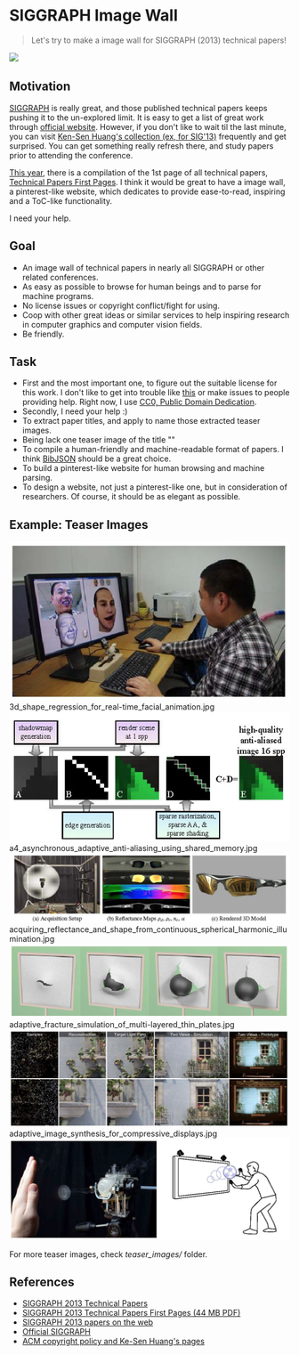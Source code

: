 SIGGRAPH Image Wall
===================

> Let's try to make a image wall for SIGGRAPH (2013) technical papers!

![](https://pbs.twimg.com/media/BQ8-n1XCcAAsjcE.jpg:large)



Motivation
----------
[SIGGRAPH][1] is really great, and those published technical papers keeps pushing it to the un-explored limit.
It is easy to get a list of great work through [official website][1].
However, if you don't like to wait til the last minute,
you can visit [Ken-Sen Huang's collection (ex, for SIG'13)][4] frequently and get surprised.
You can get something really refresh there, and study papers prior to attending the conference.

[This year][2], there is a compilation of the 1st page of all technical papers,
[Technical Papers First Pages][3].
I think it would be great to have a image wall, a pinterest-like website,
which dedicates to provide ease-to-read, inspiring and a ToC-like functionality.

I need your help.



Goal
----

* An image wall of technical papers in nearly all SIGGRAPH or other related conferences.
* As easy as possible to browse for human beings and to parse for machine programs.
* No license issues or copyright conflict/fight for using.
* Coop with other great ideas or similar services to help inspiring research in
  computer graphics and computer vision fields.
* Be friendly.



Task
----
* First and the most important one, to figure out the suitable license for this work.
  I don't like to get into trouble like [this][5] or make issues to people providing help.
  Right now, I use [CC0, Public Domain Dedication][6].
* Secondly, I need your help :)
* To extract paper titles, and apply to name those extracted teaser images.
* Being lack one teaser image of the title ""
* To compile a human-friendly and machine-readable format of papers.
  I think [BibJSON][7] should be a great choice.
* To build a pinterest-like website for human browsing and machine parsing.
* To design a website, not just a pinterest-like one,
  but in consideration of researchers.
  Of course, it should be as elegant as possible.



Example: Teaser Images
----------------------
![3d_shape_regression_for_real-time_facial_animation.jpg](teaser_images/3d_shape_regression_for_real-time_facial_animation.jpg)  
3d_shape_regression_for_real-time_facial_animation.jpg  
![a4_asynchronous_adaptive_anti-aliasing_using_shared_memory.jpg](teaser_images/a4_asynchronous_adaptive_anti-aliasing_using_shared_memory.jpg)  
a4_asynchronous_adaptive_anti-aliasing_using_shared_memory.jpg  
![acquiring_reflectance_and_shape_from_continuous_spherical_harmonic_illumination.jpg](teaser_images/acquiring_reflectance_and_shape_from_continuous_spherical_harmonic_illumination.jpg)  
acquiring_reflectance_and_shape_from_continuous_spherical_harmonic_illumination.jpg  
![adaptive_fracture_simulation_of_multi-layered_thin_plates.jpg](teaser_images/adaptive_fracture_simulation_of_multi-layered_thin_plates.jpg)  
adaptive_fracture_simulation_of_multi-layered_thin_plates.jpg  
![adaptive_image_synthesis_for_compressive_displays.jpg](teaser_images/adaptive_image_synthesis_for_compressive_displays.jpg)  
adaptive_image_synthesis_for_compressive_displays.jpg  
![aireal_interactive_tactile_experiences_in_free_air.jpg](teaser_images/aireal_interactive_tactile_experiences_in_free_air.jpg)  

For more teaser images, check *teaser_images/* folder.



References
----------
* [SIGGRAPH 2013 Technical Papers][2]
* [SIGGRAPH 2013 Technical Papers First Pages (44 MB PDF)][3]
* [SIGGRAPH 2013 papers on the web][4]
* [Official SIGGRAPH][1]
* [ACM copyright policy and Ke-Sen Huang's pages][5]



[1]: http://www.siggraph.org/ "ACM SIGGRAPH"
[2]: http://s2013.siggraph.org/attendees/technical-papers "SIGGRAPH 2013 Technical Papers"
[3]: http://s2013.siggraph.org/sites/default/files/firstpages-lores.pdf "SIGGRAPH 2013 Technical Papers First Pages (44 MB PDF)"
[4]: http://kesen.realtimerendering.com/sig2013.html "SIGGRAPH 2013 papers on the web"
[5]: https://groups.google.com/d/topic/ray-tracing-news/ndaSHwvfTEE/discussion "ACM copyright policy and Ke-Sen Huang's pages"
[6]: http://creativecommons.org/publicdomain/zero/1.0/ "CC0 1.0 Universal (CC0 1.0) Public Domain Dedication"
[7]: http://www.bibjson.org/ "BibJSON"
